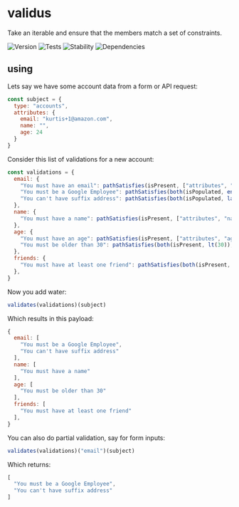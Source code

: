 # validus

Take an iterable and ensure that the members match a set of constraints.

![Version][BADGE_VERSION]
![Tests][BADGE_TRAVIS]
![Stability][BADGE_STABILITY]
![Dependencies][BADGE_DEPENDENCY]


## using

Lets say we have some account data from a form or API request:



``` javascript
const subject = {
  type: "accounts",
  attributes: {
    email: "kurtis+1@amazon.com",
    name: "",
    age: 24
  }
}
```

Consider this list of validations for a new account:

``` javascript
const validations = {
  email: {
    "You must have an email": pathSatisfies(isPresent, ["attributes", "email"]),
    "You must be a Google Employee": pathSatisfies(both(isPopulated, endsWith("@google.com")), ["attributes", "email"]),
    "You can't have suffix address": pathSatisfies(both(isPopulated, lacksText("+")), ["attributes", "email"]),
  },
  name: {
    "You must have a name": pathSatisfies(isPresent, ["attributes", "name"]),
  },
  age: {
    "You must have an age": pathSatisfies(isPresent, ["attributes", "age"]),
    "You must be older than 30": pathSatisfies(both(isPresent, lt(30)), ["attributes", "age"]),
  },
  friends: {
    "You must have at least one friend": pathSatisfies(both(isPresent, isPopulated), ["attributes", "friends"]),
  },
}
```

Now you add water:

``` javascript
validates(validations)(subject)
```

Which results in this payload:

``` javascript
{
  email: [
    "You must be a Google Employee",
    "You can't have suffix address"
  ],
  name: [
    "You must have a name"
  ],
  age: [
    "You must be older than 30"
  ],
  friends: [
    "You must have at least one friend"
  ],
}
```

You can also do partial validation, say for form inputs:

``` javascript
validates(validations)("email")(subject)
```

Which returns:

``` javascript
[
  "You must be a Google Employee",
  "You can't have suffix address"
]
```


[BADGE_TRAVIS]: https://img.shields.io/travis/krainboltgreene/validus.js.svg?maxAge=2592000&style=flat-square
[BADGE_VERSION]: https://img.shields.io/npm/v/validus.svg?maxAge=2592000&style=flat-square
[BADGE_STABILITY]: https://img.shields.io/badge/stability-strong-green.svg?maxAge=2592000&style=flat-square
[BADGE_DEPENDENCY]: https://img.shields.io/david/krainboltgreene/validus.js.svg?maxAge=2592000&style=flat-square
